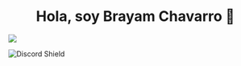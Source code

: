 <div align="center">
<h1 align="center">Hola, soy Brayam Chavarro 👋</h1>
</div>
<img src="https://i.imgur.com/weNbhGZ.png">


![Discord Shield](https://discordapp.com/api/guilds/807719549075980308/widget.png?style=shield)

